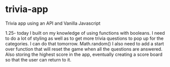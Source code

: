 # trivia-app
Trivia app using an API and Vanilla Javascript


1.25- 
today I built on my knowledge of using functions with booleans. I need to do a lot of styling as well as to get more trivia questions to pop up for the categories. 
I can do that tomorrow. Math.random()
I also need to add a start over function that will reset the game when all the questions are answered. 
Also storing the highest score in the app, 
eventually creating a score board so that the user can return to it. 
